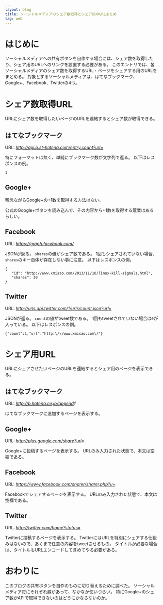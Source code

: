 ```yaml
---
layout: blog
title: ソーシャルメディアのシェア数取得とシェア用のURLまとめ
tag: web
---
```




# はじめに

ソーシャルメディアへの共有ボタンを自作する場合には、シェア数を取得したり、シェア用のURLへのリンクを設置する必要がある。
このエントリでは、各ソーシャルメディアのシェア数を取得するURL・ページをシェアする用のURLをまとめる。
対象とするソーシャルメディアは、はてなブックマーク、Google+、Facebook、Twitterの4つ。

# シェア数取得URL

URLにシェア数を取得したいページのURLを連結するとシェア数が取得できる。

## はてなブックマーク

URL: *http://api.b.st-hatena.com/entry.count?url=*

特にフォーマットは無く、単純にブックマーク数が文字列で返る。
以下はレスポンスの例。

~~~~
1
~~~~

## Google+

残念ながらGoogle+の+1数を取得する方法はない。

公式のGoogle+ボタンを読み込んで、その内容から+1数を取得する荒業はあるらしい。

## Facebook

URL: *https://graph.facebook.com/*

JSONが返る。
`shares`の値がシェア数である。
1回もシェアされていない場合、`shares`のキー自体が存在しない事に注意。
以下はレスポンスの例。

~~~~
{
   "id": "http://www.xmisao.com/2013/11/10/linux-kill-signals.html",
   "shares": 30
}
~~~~

## Twitter

URL: *http://urls.api.twitter.com/1/urls/count.json?url=*

JSONが返る。
`count`の値がtweet数である。
1回もtweetされていない場合は`0`が入っている。
以下はレスポンスの例。

~~~~
{"count":1,"url":"http:\/\/www.xmisao.com\/"}
~~~~

# シェア用URL

URLにシェアさせたいページのURLを連結するとシェア用のページを表示できる。

## はてなブックマーク

URL: *http://b.hatena.ne.jp/append?*

はてなブックマークに追加するページを表示する。

## Google+

URL: *http://plus.google.com/share?url=*

Google+に投稿するページを表示する。
URLのみ入力された状態で、本文は空欄である。

## Facebook

URL: *https://www.facebook.com/sharer/sharer.php?u=*

Facebookでシェアするページを表示する。
URLのみ入力された状態で、本文は空欄である。

## Twitter

URL: *http://twitter.com/home?status=*

Twitterに投稿するページを表示する。
TwitterにはURLを特別にシェアする仕組みはないので、あくまで任意の内容をtweetさせるもの。
タイトルが必要な場合は、タイトルもURLエンコードして含めてやる必要がある。

# おわりに

このブログの共有ボタンを自作のものに切り替えるために調べた。
ソーシャルメディア毎にそれぞれ癖があって、なかなか使いづらい。
特にGoogle+のシェア数がAPIで取得できないのはどうにかならないのか。
